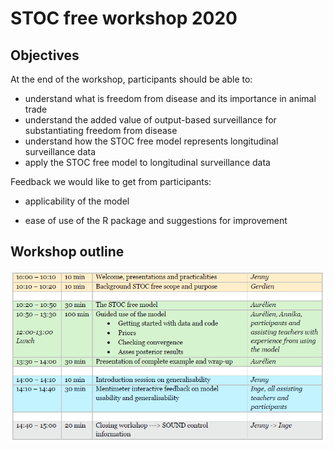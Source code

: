 # STOC free workshop 2020



## Objectives



At the end of the workshop, participants should be able to:

* understand what is freedom from disease and its importance in animal trade
* understand the added value of output-based surveillance for substantiating freedom from disease
* understand how the STOC free model represents longitudinal surveillance data
* apply the STOC free model to longitudinal surveillance data



Feedback we would like to get from participants:

* applicability of the model 

* ease of use of the R package and suggestions for improvement

  

## Workshop outline

![Workshop outline](./outline.png)

